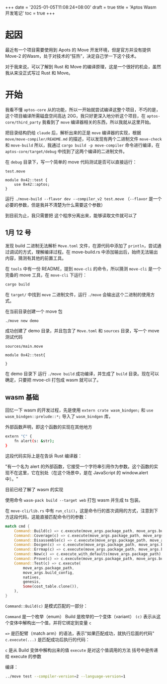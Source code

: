 +++
date = '2025-01-05T11:08:24+08:00'
draft = true
title = 'Aptos Wasm 开发笔记'
toc = true
+++

# 起因

最近有一个项目需要使用到 Apots 的 Move 开发环境，但是官方并没有提供 Move-2 的Wasm，处于对技术的“狂热”，决定自己学一下这个技术。

对于我来说，可以了解到 Rust 和 Move 的编译原理，这是一个很好的机会，虽然我从来没正式写过 Rust 和 Move。

# 开始

我看不懂 `aptos-core` 从的功能，所以一开始就尝试编译这整个项目，不巧的是，这个项目编译所需磁盘空间高达 20G，我只好更深入地分析这个项目，在 `aptos-core/third_party` 我看到了 `move` 编译器相关的东西，所以我就从这里开始。

把目录结构扔给 `claude` 后，解析出来的正是 `move` 编译器的实现，根据 `move/move-compiler/README.md` 的描述，可以发现有两个二进制文件 `move-check` 和 `move-build` 所以，我通过 `cargo build -p move-compiler` 命令进行编译，在 `aptos-core/target/debug` 中找到了这两个编译的二进制文件。

在 `debug` 目录下，写一个简单的 move 代码测试是否可以直接运行：

`test.move`
```move
module 0x42::test {
    use 0x42::aptos;
}

```

运行 `./move-build --flavor dev --compiler_v2 test.move` （`--flavor` 是一个必要的参数，但是我并不清楚为什么需要这个参数）

到目前为止，我只需要把 这个程序分离出来，能够读取文件就可以了


## 1月 12 号

发现 build 二进制无法解析 `Move.toml` 文件，在源代码中添加了 `println`，尝试通过调试的方式，理解编译过程。在 move-build.rs 中添加输出后，始终无法输出内容，猜测有其他的前置工具。

在 `tools` 中有一份 README，提到 `move-cli` 的命令，所以猜测 `move-cli` 是一个完备的 move 工具，在 `move-cli` 下运行：

```bash
cargo build
```

在 `target/` 中找到 `move` 二进制文件，运行 `./move` 会输出这个二进制的使用方式。

在当前目录创建一个 move 包

```bash
./move new demo
```

成功创建了 demo 目录，并且包含了 `Move.toml` 和 `sources` 目录，写一个 move 测试代码


`sources/main.move`
```move
module 0x42::test{

}
```

在 demo 目录下 运行 `./move build` 成功编译，并生成了 `build` 目录。现在可以确定，只要把 mvoe-cli 打包成 wasm 就可以了。

## wasm 基础

回忆一下 wasm 的开发过程，先是使用 `extern crate wasm_bindgen;` 和 `use wasm_bindgen::prelude::*;` 导入了 `wasm_bindgen` 库，

外部函数声明，即这个函数的实现在其他地方

```bash
extern "C" {
    fn alert(s: &str);
}
```

这段代码实际上是在告诉 Rust 编译器：

"有一个名为 alert 的外部函数，它接受一个字符串引用作为参数。这个函数的实现不在这里，它在别处（在这个场景中，是在 JavaScript 的 window.alert 中）。"

目前已经了解了 wasm 的实现

使用命令 `wasm-pack build --target web` 打包 wasm 并生成 ts 包装。


在 `move-cli/lib.rs` 中有 `run_cli()`，这是命令行的首次调用的方式，注意到下方这段代码，这能直接匹配命令行的参数：

```rust
match cmd {
    Command::Build(c) => c.execute(move_args.package_path, move_args.build_config),
    Command::Coverage(c) => c.execute(move_args.package_path, move_args.build_config),
    Command::Disassemble(c) => c.execute(move_args.package_path, move_args.build_config),
    Command::Docgen(c) => c.execute(move_args.package_path, move_args.build_config),
    Command::Errmap(c) => c.execute(move_args.package_path, move_args.build_config),
    Command::New(c) => c.execute_with_defaults(move_args.package_path),
    Command::Prove(c) => c.execute(move_args.package_path, move_args.build_config),
    Command::Test(c) => c.execute(
        move_args.package_path,
        move_args.build_config,
        natives,
        genesis,
        Some(cost_table.clone()),
    ),
}

```
`Command::Build(c)` 是模式匹配的一部分：

`Command` 是一个枚举（enum）
Build 是枚举的一个变体（variant）
`(c)` 表示从这个变体中解构出一个值，并将它绑定到变量 `c`

`=>` 是匹配臂（match arm）的语法，表示"如果匹配成功，就执行后面的代码"
`c.execute(...)` 是匹配成功后执行的代码：

`c` 是从 Build 变体中解构出来的值
`execute` 是对这个值调用的方法
括号中是传递给 execute 的参数

编译：

```bash
../move test --compiler-version=2 --language-version=1
```
